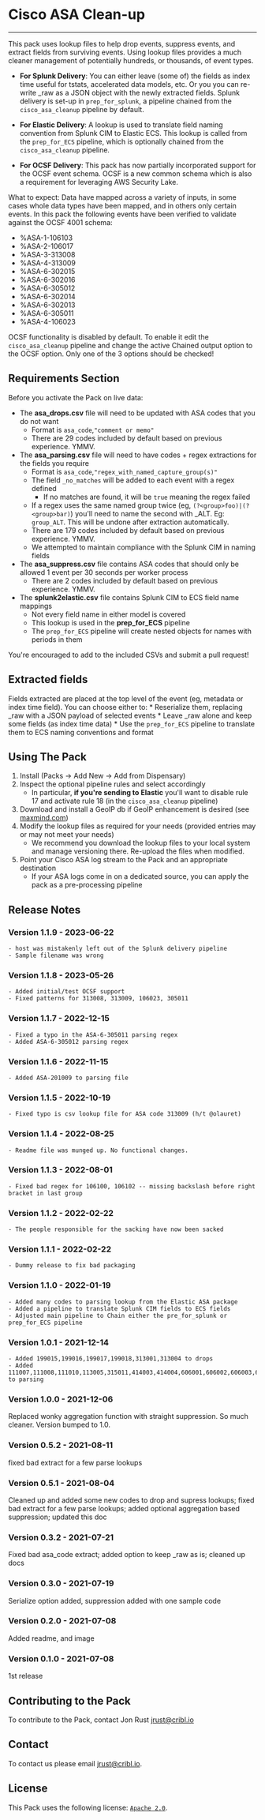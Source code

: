 # Cisco ASA Clean-up
----

This pack uses lookup files to help drop events, suppress events, and extract fields from surviving events. Using lookup files provides a much cleaner management of potentially hundreds, or thousands, of event types. 

* **For Splunk Delivery**: You can either leave (some of) the fields as index time useful for tstats, accelerated data models, etc. Or you you can re-write _raw as a JSON object with the newly extracted fields. Splunk delivery is set-up in `prep_for_splunk`, a pipeline chained from the `cisco_asa_cleanup` pipeline by default.

* **For Elastic Delivery**: A lookup is used to translate field naming convention from Splunk CIM to Elastic ECS. This lookup is called from the `prep_for_ECS` pipeline, which is optionally chained from the `cisco_asa_cleanup` pipeline.

* **For OCSF Delivery**: This pack has now partially incorporated support for the OCSF event schema. OCSF is a new common schema which is also a requirement for leveraging AWS Security Lake. 

What to expect: Data have mapped across a variety of inputs, in some cases whole data types have been mapped, and in others only certain events. In this pack the following events have been verified to validate against the OCSF 4001 schema:
- %ASA-1-106103
- %ASA-2-106017
- %ASA-3-313008
- %ASA-4-313009
- %ASA-6-302015
- %ASA-6-302016
- %ASA-6-305012
- %ASA-6-302014
- %ASA-6-302013
- %ASA-6-305011
- %ASA-4-106023

OCSF functionality is disabled by default. To enable it edit the `cisco_asa_cleanup` pipeline and change the active Chained output option to the OCSF option. Only one of the 3 options should be checked!


## Requirements Section

Before you activate the Pack on live data:
* The **asa_drops.csv** file will need to be updated with ASA codes that you do not want
    * Format is `asa_code`,`"comment or memo"`
    * There are 29 codes included by default based on previous experience. YMMV.
* The **asa_parsing.csv** file will need to have codes + regex extractions for the fields you require
    * Format is `asa_code`,`"regex_with_named_capture_group(s)"`
    * The field `_no_matches` will be added to each event with a regex defined
        * If no matches are found, it will be `true` meaning the regex failed
    * If a regex uses the same named group twice (eg, `(?<group>foo)|(?<group>bar)`) you'll need to name the second with _ALT. Eg: `group_ALT`. This will be undone after extraction automatically.
    * There are 179 codes included by default based on previous experience. YMMV.
    * We attempted to maintain compliance with the Splunk CIM in naming fields
* The **asa_suppress.csv** file contains ASA codes that should only be allowed 1 event per 30 seconds per worker process
    * There are 2 codes included by default based on previous experience. YMMV.
* The **splunk2elastic.csv** file contains Splunk CIM to ECS field name mappings
    * Not every field name in either model is covered
    * This lookup is used in the **prep_for_ECS** pipeline
    * The `prep_for_ECS` pipeline will create nested objects for names with periods in them

You're encouraged to add to the included CSVs and submit a pull request!

## Extracted fields

Fields extracted are placed at the top level of the event (eg, metadata or index time field). You can choose either to:
    * Reserialize them, replacing _raw with a JSON payload of selected events
    * Leave _raw alone and keep some fields (as index time data)
    * Use the `prep_for_ECS` pipeline to translate them to ECS naming conventions and format

## Using The Pack

1. Install (Packs -> Add New -> Add from Dispensary)
2. Inspect the optional pipeline rules and select accordingly
    - In particular, **if you're sending to Elastic** you'll want to disable rule 17 and activate rule 18 (in the `cisco_asa_cleanup` pipeline)
3. Download and install a GeoIP db if GeoIP enhancement is desired (see [maxmind.com](https://dev.maxmind.com/geoip/geolite2-free-geolocation-data?lang=en))
4. Modify the lookup files as required for your needs (provided entries may or may not meet your needs)
    * We recommend you download the lookup files to your local system and manage versioning there. Re-upload the files when modified.
5. Point your Cisco ASA log stream to the Pack and an appropriate destination
    * If your ASA logs come in on a dedicated source, you can apply the pack as a pre-processing pipeline



## Release Notes

### Version 1.1.9 - 2023-06-22
    - host was mistakenly left out of the Splunk delivery pipeline
    - Sample filename was wrong

### Version 1.1.8 - 2023-05-26
    - Added initial/test OCSF support
    - Fixed patterns for 313008, 313009, 106023, 305011

### Version 1.1.7 - 2022-12-15
    - Fixed a typo in the ASA-6-305011 parsing regex
    - Added ASA-6-305012 parsing regex

### Version 1.1.6 - 2022-11-15
    - Added ASA-201009 to parsing file

### Version 1.1.5 - 2022-10-19
    - Fixed typo is csv lookup file for ASA code 313009 (h/t @olauret)

### Version 1.1.4 - 2022-08-25
    - Readme file was munged up. No functional changes.

### Version 1.1.3 - 2022-08-01
    - Fixed bad regex for 106100, 106102 -- missing backslash before right bracket in last group

### Version 1.1.2 - 2022-02-22
    - The people responsible for the sacking have now been sacked

### Version 1.1.1 - 2022-02-22
    - Dummy release to fix bad packaging

### Version 1.1.0 - 2022-01-19
    - Added many codes to parsing lookup from the Elastic ASA package
    - Added a pipeline to translate Splunk CIM fields to ECS fields
    - Adjusted main pipeline to Chain either the pre_for_splunk or prep_for_ECS pipeline

### Version 1.0.1 - 2021-12-14
    - Added 199015,199016,199017,199018,313001,313004 to drops
    - Added 111007,111008,111010,113005,315011,414003,414004,606001,606002,606003,606004,711004 to parsing

### Version 1.0.0 - 2021-12-06
Replaced wonky aggregation function with straight suppression. So much cleaner. Version bumped to 1.0.

### Version 0.5.2 - 2021-08-11
fixed bad extract for a few parse lookups

### Version 0.5.1 - 2021-08-04
Cleaned up and added some new codes to drop and supress lookups; fixed bad extract for a few parse lookups; added optional aggregation based suppression; updated this doc

### Version 0.3.2 - 2021-07-21
Fixed bad asa_code extract; added option to keep _raw as is; cleaned up docs

### Version 0.3.0 - 2021-07-19
Serialize option added, suppression added with one sample code

### Version 0.2.0 - 2021-07-08
Added readme, and image

### Version 0.1.0 - 2021-07-08
1st release


## Contributing to the Pack
To contribute to the Pack, contact Jon Rust <jrust@cribl.io>


## Contact
To contact us please email <jrust@cribl.io>.


## License
This Pack uses the following license: [`Apache 2.0`](https://github.com/criblio/appscope/blob/master/LICENSE).
